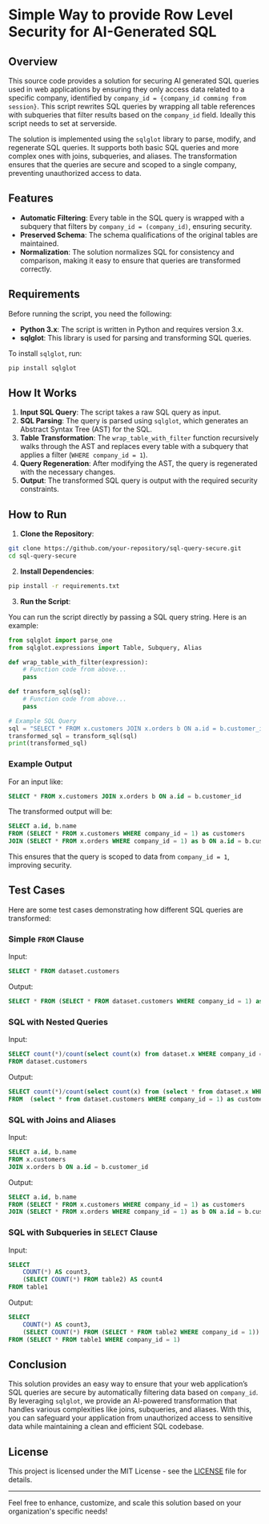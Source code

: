 # Simple Way to provide Row Level Security for AI-Generated SQL

## Overview

This source code provides a solution for securing AI generated SQL queries used in web applications by ensuring they only access data related to a specific company, identified by `company_id = {company_id comming from session}`. This script rewrites SQL queries by wrapping all table references with subqueries that filter results based on the `company_id` field. Ideally this script needs to set at serverside.

The solution is implemented using the `sqlglot` library to parse, modify, and regenerate SQL queries. It supports both basic SQL queries and more complex ones with joins, subqueries, and aliases. The transformation ensures that the queries are secure and scoped to a single company, preventing unauthorized access to data.

## Features

- **Automatic Filtering**: Every table in the SQL query is wrapped with a subquery that filters by `company_id = (company_id)`, ensuring security.
- **Preserved Schema**: The schema qualifications of the original tables are maintained.
- **Normalization**: The solution normalizes SQL for consistency and comparison, making it easy to ensure that queries are transformed correctly.

## Requirements

Before running the script, you need the following:

- **Python 3.x**: The script is written in Python and requires version 3.x.
- **sqlglot**: This library is used for parsing and transforming SQL queries.

To install `sqlglot`, run:

```bash
pip install sqlglot
```

## How It Works

1. **Input SQL Query**: The script takes a raw SQL query as input.
2. **SQL Parsing**: The query is parsed using `sqlglot`, which generates an Abstract Syntax Tree (AST) for the SQL.
3. **Table Transformation**: The `wrap_table_with_filter` function recursively walks through the AST and replaces every table with a subquery that applies a filter (`WHERE company_id = 1`).
4. **Query Regeneration**: After modifying the AST, the query is regenerated with the necessary changes.
5. **Output**: The transformed SQL query is output with the required security constraints.

## How to Run

1. **Clone the Repository**:

```bash
git clone https://github.com/your-repository/sql-query-secure.git
cd sql-query-secure
```

2. **Install Dependencies**:

```bash
pip install -r requirements.txt
```

3. **Run the Script**:

You can run the script directly by passing a SQL query string. Here is an example:

```python
from sqlglot import parse_one
from sqlglot.expressions import Table, Subquery, Alias

def wrap_table_with_filter(expression):
    # Function code from above...
    pass

def transform_sql(sql):
    # Function code from above...
    pass

# Example SQL Query
sql = "SELECT * FROM x.customers JOIN x.orders b ON a.id = b.customer_id"
transformed_sql = transform_sql(sql)
print(transformed_sql)
```

### Example Output

For an input like:

```sql
SELECT * FROM x.customers JOIN x.orders b ON a.id = b.customer_id
```

The transformed output will be:

```sql
SELECT a.id, b.name
FROM (SELECT * FROM x.customers WHERE company_id = 1) as customers
JOIN (SELECT * FROM x.orders WHERE company_id = 1) as b ON a.id = b.customer_id
```

This ensures that the query is scoped to data from `company_id = 1`, improving security.

## Test Cases

Here are some test cases demonstrating how different SQL queries are transformed:

### Simple `FROM` Clause

Input:

```sql
SELECT * FROM dataset.customers
```

Output:

```sql
SELECT * FROM (SELECT * FROM dataset.customers WHERE company_id = 1) as customers
```

### SQL with Nested Queries

Input:

```sql
SELECT count(*)/count(select count(x) from dataset.x WHERE company_id = 1) 
FROM dataset.customers
```

Output:

```sql
SELECT count(*)/count(select count(x) from (select * from dataset.x WHERE company_id = 1) as x where  company_id = 1) 
FROM  (select * from dataset.customers WHERE company_id = 1) as customers
```

### SQL with Joins and Aliases

Input:

```sql
SELECT a.id, b.name 
FROM x.customers 
JOIN x.orders b ON a.id = b.customer_id
```

Output:

```sql
SELECT a.id, b.name
FROM (SELECT * FROM x.customers WHERE company_id = 1) as customers
JOIN (SELECT * FROM x.orders WHERE company_id = 1) as b ON a.id = b.customer_id
```

### SQL with Subqueries in `SELECT` Clause

Input:

```sql
SELECT 
    COUNT(*) AS count3, 
    (SELECT COUNT(*) FROM table2) AS count4
FROM table1
```

Output:

```sql
SELECT 
    COUNT(*) AS count3, 
    (SELECT COUNT(*) FROM (SELECT * FROM table2 WHERE company_id = 1)) AS count4
FROM (SELECT * FROM table1 WHERE company_id = 1)
```

## Conclusion

This solution provides an easy way to ensure that your web application’s SQL queries are secure by automatically filtering data based on `company_id`. By leveraging `sqlglot`, we provide an AI-powered transformation that handles various complexities like joins, subqueries, and aliases. With this, you can safeguard your application from unauthorized access to sensitive data while maintaining a clean and efficient SQL codebase.

## License

This project is licensed under the MIT License - see the [LICENSE](LICENSE) file for details.

---

Feel free to enhance, customize, and scale this solution based on your organization's specific needs!
